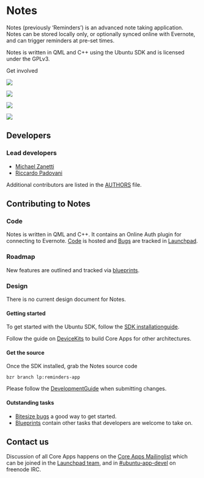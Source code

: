 





# Notes

Notes (previously ‘Reminders’) is an advanced note taking application. Notes
can be stored locally only, or optionally synced online with Evernote, and can
trigger reminders at pre-set times.

Notes is written in QML and C++ using the Ubuntu SDK and is licensed under the
GPLv3.

Get involved

![](/static/devportal_uploaded/ec81fdd2-dc3d-4182-addb-4d4ce60aa523-cms_page_media/949/notes-app_167.png)





![](/static/devportal_uploaded/25ce2c32-1c03-4c8a-a18b-809272391a20-cms_page_media/949/device-2015-07-06-103604.png)

![](/static/devportal_uploaded/d93756f3-3ece-4efa-b1ae-b3d8e376adb6-cms_page_media/949/device-2015-07-06-103614.png)

![](/static/devportal_uploaded/067fa53a-d61d-4311-9942-53722ffbfd83-cms_page_media/949/device-2015-07-06-103647.png)

















## Developers

### Lead developers

  * [Michael Zanetti](https://launchpad.net/~mzanetti)
  * [Riccardo Padovani](https://launchpad.net/~rpadovani)

Additional contributors are listed in the
[AUTHORS](http://bazaar.launchpad.net/~reminders-app-dev/reminders-app/trunk/view/head:/AUTHORS) file.

####

## Contributing to Notes

### Code

Notes is written in QML and C++. It contains an Online Auth plugin for
connecting to Evernote. [Code](https://code.launchpad.net/reminders-app) is
hosted and [Bugs](https://bugs.launchpad.net/reminders-app) are tracked in
[Launchpad](https://launchpad.net/reminders-app).

### Roadmap

New features are outlined and tracked via
[blueprints](https://blueprints.launchpad.net/reminders-app).

### Design

There is no current design document for Notes.

#### Getting started

To get started with the Ubuntu SDK, follow the [SDK installationguide](https://developer.ubuntu.com/en/start/ubuntu-sdk/installing-the-sdk/).

Follow the guide on [DeviceKits](https://developer.ubuntu.com/en/start/ubuntu-sdk/using-device-kits/) to
build Core Apps for other architectures.

#### Get the source

Once the SDK installed, grab the Notes source code

    bzr branch lp:reminders-app

Please follow the [DevelopmentGuide](https://wiki.ubuntu.com/Touch/CoreApps/DevelopmentGuide) when
submitting changes.

#### Outstanding tasks

  * [Bitesize bugs](https://bugs.launchpad.net/reminders-app/+bugs?field.tag=bitesize) a good way to get started.
  * [Blueprints](https://blueprints.launchpad.net/reminders-app) contain other tasks that developers are welcome to take on.

## Contact us

Discussion of all Core Apps happens on the [Core Apps Mailinglist](https://lists.launchpad.net/ubuntu-touch-coreapps/) which can be joined
in the [Launchpad team](https://launchpad.net/~ubuntu-touch-coreapps), and in
[#ubuntu-app-devel](http://webchat.freenode.net/?channels=%23ubuntu-app-devel&uio=d4) on freenode IRC.





